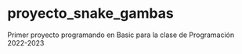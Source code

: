 # proyecto_snake_gambas
Primer proyecto programando en Basic para la clase de Programación 2022-2023
